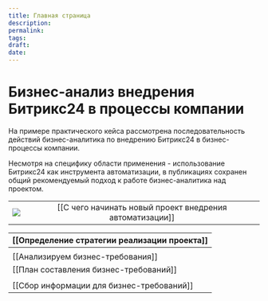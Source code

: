 ```yaml
---
title: Главная страница
description: 
permalink: 
tags: 
draft: 
date:
---
```


# Бизнес-анализ внедрения Битрикс24 в процессы компании 

На примере практического кейса рассмотрена последовательность действий бизнес-аналитика по внедрению Битрикс24 в бизнес-процессы компании. 

Несмотря на специфику области применения - использование Битрикс24 как инструмента автоматизации, в публикациях сохранен общий рекомендуемый подход к работе бизнес-аналитика над проектом. 


|                         |                                                          |
| ----------------------- | :------------------------------------------------------: |
| ![](hp1.excalidraw.png) | [[С чего начинать новый проект внедрения автоматизации]] |


| [[Определение стратегии реализации проекта]] |
| -------------------------------------------- |
|                                              |
| [[Анализируем бизнес-требования]]            |
| [[План составления бизнес-требований]]       |
|                                              |
| [[Сбор информации для бизнес-требований]]    |



